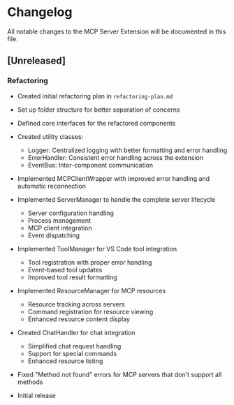 # Changelog

All notable changes to the MCP Server Extension will be documented in this file.

## [Unreleased]

### Refactoring

- Created initial refactoring plan in `refactoring-plan.md`
- Set up folder structure for better separation of concerns
- Defined core interfaces for the refactored components
- Created utility classes:
  - Logger: Centralized logging with better formatting and error handling
  - ErrorHandler: Consistent error handling across the extension
  - EventBus: Inter-component communication
- Implemented MCPClientWrapper with improved error handling and automatic reconnection
- Implemented ServerManager to handle the complete server lifecycle
  - Server configuration handling
  - Process management
  - MCP client integration
  - Event dispatching
- Implemented ToolManager for VS Code tool integration
  - Tool registration with proper error handling
  - Event-based tool updates
  - Improved tool result formatting
- Implemented ResourceManager for MCP resources
  - Resource tracking across servers
  - Command registration for resource viewing
  - Enhanced resource content display
- Created ChatHandler for chat integration
  - Simplified chat request handling
  - Support for special commands
  - Enhanced resource listing
- Fixed "Method not found" errors for MCP servers that don't support all methods

- Initial release